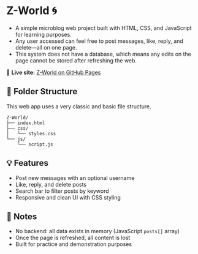 # Z-World 🌀

- A simple microblog web project built with HTML, CSS, and JavaScript for learning purposes.
- Any user accessed can feel free to post messages, like, reply, and delete—all on one page.
- This system does not have a database, which means any edits on the page cannot be stored after refreshing the web.

🔗 **Live site:** [Z-World on GitHub Pages](https://hoshea05.github.io/z-world/)

## 📁 Folder Structure
This web app uses a very classic and basic file structure.
```
Z-World/
├── index.html
├── css/
│   └── styles.css
└── js/
    └── script.js
```

## 💡 Features
- Post new messages with an optional username
- Like, reply, and delete posts
- Search bar to filter posts by keyword
- Responsive and clean UI with CSS styling

## 🧠 Notes
- No backend: all data exists in memory (JavaScript `posts[]` array)
- Once the page is refreshed, all content is lost
- Built for practice and demonstration purposes
